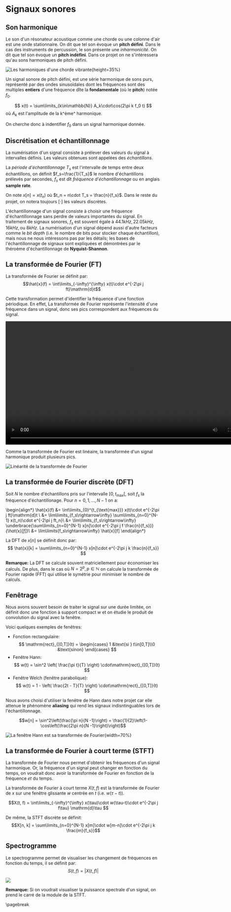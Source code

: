 # Signaux sonores

## Son harmonique

Le son d'un résonateur acoustique comme une chorde ou une colonne d'air
est une onde stationnaire. On dit que tel son évoque un **pitch défini**.
Dans le cas des instruments de percussion, le son présente une *inharmonicité*.
On dit que tel son évoque un **pitch indéfini**.
Dans ce projet on ne s'intéressera qu'au sons harmoniques de pitch défini.

![Les harmoniques d'une chorde vibrante](img/harmonic-string.png){height=35%}

Un signal sonore de pitch défini, est une série harmonique de sons purs, représenté par
des ondes sinusoïdales dont les fréquences sont des multiples **entiers**
d'une fréquence dîte la **fondamentale** (où le **pitch**) notée $f_0$.

$$ x(t) = \sum\limits_{k\in\mathbb{N}} A_k\cdot\cos(2\pi k f_0 t) $$
où $A_k$ est l'amplitude de la k^ème^ harmonique.

On cherche donc à indentifier $f_0$ dans un signal harmonique donnée.

## Discrétisation et échantillonnage

La numérisation d'un signal consiste à prélever des valeurs du signal à intervalles définis.
Les valeurs obtenues sont appelées des *échantillons*.

La *période d'échantillonnage* $T_s$ est l'intervalle de temps entre deux échantillons, on définit
$f_s=\frac{1}{T_s}$ le nombre d'échantillons prélevés par secondes, $f_s$ est dît
*fréquence d'échantillonnage* ou en anglais **sample rate**.

On note $x[n] = x(t_n)$ où $t_n = n\cdot T_s = \frac{n}{f_s}$. Dans le reste du projet, on notera toujours
$[\cdot]$ les valeurs discrètes.

L'échantillonnage d'un signal consiste à choisir une fréquence d'échantillonnage sans perdre de valeurs importantes
du signal. En traitement de signaux sonores, $f_s$ est souvent égale à $44.1 kHz, 22.05 kHz, 16 kHz,\text{ou } 8kHz$.
La numérisation d'un signal dépend aussi d'autre facteurs comme le *bit depth*
(i.e. le nombre de bits pour stocker chaque échantillon), mais nous ne nous intéressons pas par les détails;
les bases de l'échantillonnage de signaux sont expliquées et démontrées par le théroème d'échantillonnage de **Nyquist-Shannon**.

## La transformée de Fourier (FT)
La transformée de Fourier se définit par:
$$\hat{x}(f) = \int\limits_{-\infty}^{\infty} x(t)\cdot e^{-2\pi j ft}\mathrm{d}t$$

Cette transformation permet d'identifier la fréquence d'une fonction périodique.
En effet, La transformée de Fourier représente l'intensité d'une fréquence dans un signal,
donc ses pics correspondent aux fréquences du signal.

<video width="800" controls>
    <source src="../../figures/out/fourier.mp4" type="video/mp4">
</video>

Comme la transformée de Fourier est linéaire, la transformée d'un signal
harmonique produit plusieurs pics.

![Linéarité de la transformée de Fourier](../../figures/out/fourier_linearity.png)

## La transformée de Fourier discrète (DFT)

Soit $N$ le nombre d'échantillons pris sur l'intervalle $[0,t_{\text{max}}[$, soit $f_s$ la fréquence
d'échantillonage. Pour $n=0,1,\dots,N-1$ on a:

\begin{align*}
\hat{x}(f) &= \int\limits_{0}^{t_{\text{max}}} x(t)\cdot e^{-2\pi j ft}\mathrm{d}t \\
    &= \lim\limits_{f_s\rightarrow\infty} \sum\limits_{n=0}^{N-1} x(t_n)\cdot e^{-2\pi j ft_n}\\
    &= \lim\limits_{f_s\rightarrow\infty} \underbrace{\sum\limits_{n=0}^{N-1} x[n]\cdot e^{-2\pi j f \frac{n}{f_s}}}_{\hat{x}[f]}\\
    &= \lim\limits_{f_s\rightarrow\infty} \hat{x}[f]
\end{align*}

La DFT de $x[n]$ se définit donc par: 
$$ \hat{x}[k] = \sum\limits_{n=0}^{N-1} x[n]\cdot e^{-2\pi j k \frac{n}{f_s}} $$

**Remarque:** La DFT se calcule souvent matriciellement pour économiser les calculs. De plus, dans le cas
où $N=2^p,p\in\mathbb{N}$ on calcule la transformée de Fourier rapide (FFT) qui utilise le symétrie
pour minimiser le nombre de calculs.

## Fenêtrage
Nous avons souvent besoin de traiter le signal sur une durée limitée, on définit donc une fonction
à support compact $w$ et on étudie le produit de convolution du signal avec la fenêtre.

Voici quelques exemples de fenêtres:

- Fonction rectangulaire:
$$ \mathrm{rect}_{[0,T]}(t) = \begin{cases} 1 &\text{si } t\in[0,T]\\0 &\text{sinon} \end{cases} $$
- Fenêtre Hann:
$$ w(t) = \sin^2 \left( \frac{\pi t}{T} \right) \cdot\mathrm{rect}_{[0,T]}(t) $$
- Fenêtre Welch (fenêtre parabolique):
$$ w(t) = 1 - \left( \frac{2t - T}{T} \right) \cdot\mathrm{rect}_{[0,T]}(t) $$

Nous avons choisi d'utiliser la fenêtre de Hann dans notre projet car elle attenue le phénomène **aliasing** qui rend les signaux
indisntinguables lors de l'échantillonnage.

$$w[n] = \sin^2\left(\frac{\pi n}{N -1}\right)
    = \frac{1}{2}\left(1-\cos\left(\frac{2\pi n}{N -1}\right)\right)$$

![La fenêtre Hann est sa transformée de Fourier](img/Hann.png){width=70%}

## La transformée de Fourier à court terme (STFT)

La transformée de Fourier nous permet d'obtenir les fréquences d'un signal harmonique.
Or, la fréquence d'un signal peut changer en fonction du temps, on voudrait donc
avoir la transformée de Fourier en fonction de la fréquence *et* du temps.

La transformée de Fourier à court terme $X(t,f)$ est la transformée de Fourier
de $x$ sur une fenêtre glissante $w$ centrée en $t$ (i.e. $w(\tau-t)$).

$$X(t, f) = \int\limits_{-\infty}^{\infty} x(\tau)\cdot w(\tau-t)\cdot e^{-2\pi j f\tau} \mathrm{d}\tau $$

De même, la STFT discrète se définit:
$$X[n, k] = \sum\limits_{n=0}^{N-1} x[m]\cdot w[m-n]\cdot e^{-2\pi j k \frac{m}{f_s}}$$ 

## Spectrogramme

Le spectrogramme permet de visualiser les changement de fréquences en fonction du temps, il se définit par:
$$ S(t,f) = \left\lvert X(t,f) \right\rvert $$

![](../../figures/out/spectrogram.png)

**Remarque:** Si on voudrait visualiser la puissance spectrale d'un signal, on prend le carré de la module
de la STFT.

\pagebreak

